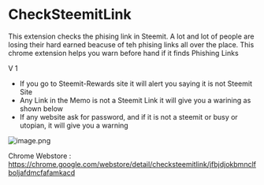 # CheckSteemitLink
This extension checks the phising link in Steemit. A lot and lot of people are losing their hard earned beacuse of teh phising links all over the place. This chrome extension helps you warn before hand if it finds Phishing Links 

V 1 

- If you go to Steemit-Rewards site it will alert you saying it is not Steemit Site
- Any Link in the Memo is not a Steemit Link it will give you a warining as shown below
- If any website ask for password, and if it is not a steemit or busy or utopian, it will give you a warning

![image.png](https://res.cloudinary.com/hpiynhbhq/image/upload/v1520941170/xr58mad34ulza6tl66dv.png)

Chrome Webstore : https://chrome.google.com/webstore/detail/checksteemitlink/jfbjdjokbmnclfboljafdmcfafamkacd
